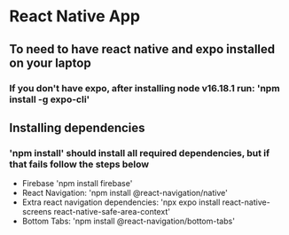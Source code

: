 # React Native App

## To need to have react native and expo installed on your laptop
### If you don't have expo, after installing node v16.18.1 run: 'npm install -g expo-cli'

## Installing dependencies

### 'npm install' should install all required dependencies, but if that fails follow the steps below

- Firebase 'npm install firebase'
- React Navigation: 'npm install @react-navigation/native'
- Extra react navigation dependencies: 'npx expo install react-native-screens react-native-safe-area-context'
- Bottom Tabs: 'npm install @react-navigation/bottom-tabs'